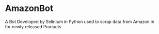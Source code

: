 # AmazonBot
A Bot Developed by Selinium in Python used to scrap data from Amazon.in for newly released Products
